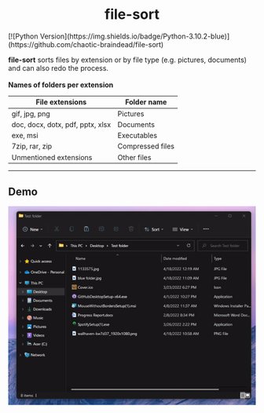 <h1 align="center">file-sort</h1> 
[![Python Version](https://img.shields.io/badge/Python-3.10.2-blue)](https://github.com/chaotic-braindead/file-sort)


**file-sort** sorts files by extension or by file type (e.g. pictures, documents) and can also redo the process.<br /><br />
**Names of folders per extension**

|   File extensions                 | Folder name  |
| -------------------               | ------------ |
| gif, jpg, png                     |   Pictures   |
| doc, docx, dotx, pdf, pptx, xlsx  |  Documents   |
| exe, msi                          | Executables  |
| 7zip, rar, zip                    | Compressed files |
| Unmentioned extensions            | Other files  | 

***

<h2>Demo</h2>
<img src="https://github.com/chaotic-braindead/file-sort/blob/main/demo/demo.gif?raw=true">
